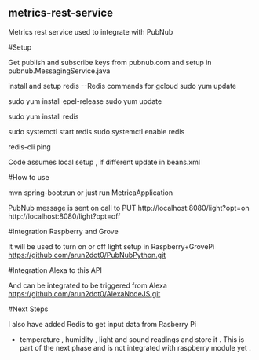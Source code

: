 ## metrics-rest-service

Metrics rest service used to integrate with PubNub

#Setup

Get publish and subscribe keys from pubnub.com
and setup in pubnub.MessagingService.java

install and setup redis
--Redis commands for gcloud
sudo yum update


sudo yum install epel-release
sudo yum update

sudo yum install redis

sudo systemctl start redis
sudo systemctl enable redis

redis-cli ping

Code assumes local setup , if different update in beans.xml


#How to use

mvn spring-boot:run 
or just run MetricaApplication

PubNub message is sent on call to 
PUT
http://localhost:8080/light?opt=on
http://localhost:8080/light?opt=off




#Integration Raspberry and Grove

It will be used to turn on or off light setup in Raspberry+GrovePi
https://github.com/arun2dot0/PubNubPython.git

#Integration Alexa to this API

And can be integrated to be triggered from Alexa 
https://github.com/arun2dot0/AlexaNodeJS.git

#Next Steps

I also have added Redis to get input data from Rasberry Pi
 - temperature , humidity , light and sound readings 
 and store it . This is part of the next phase and is not integrated
 with raspberry module yet .
 
 